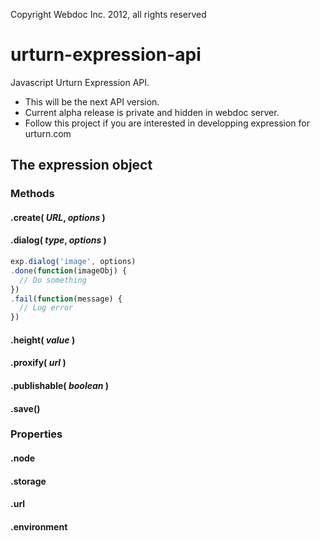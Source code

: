 Copyright Webdoc Inc. 2012, all rights reserved

urturn-expression-api
=====================

Javascript Urturn Expression API.

* This will be the next API version. 
* Current alpha release is private and hidden in webdoc server.
* Follow this project if you are interested in developping expression for urturn.com



## The expression object

### Methods

#### .create( _URL_, _options_ )

#### .dialog( _type_, _options_ )

```js
exp.dialog('image', options)
.done(function(imageObj) {
  // Do something
})
.fail(function(message) {
  // Log error
})
```

#### .height( _value_ )

#### .proxify( _url_ )

#### .publishable( _boolean_ )

#### .save()



### Properties

#### .node

#### .storage

#### .url

#### .environment

####
